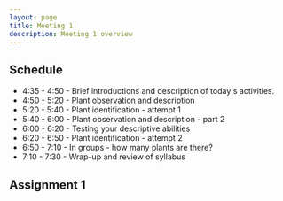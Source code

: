```yaml
---
layout: page
title: Meeting 1
description: Meeting 1 overview
---
```


## Schedule

* 4:35 - 4:50 - Brief introductions and description of today's activities.
* 4:50 - 5:20 - Plant observation and description
* 5:20 - 5:40 - Plant identification - attempt 1
* 5:40 - 6:00 - Plant observation and description - part 2
* 6:00 - 6:20 - Testing your descriptive abilities
* 6:20 - 6:50 - Plant identification - attempt 2
* 6:50 - 7:10 - In groups - how many plants are there?
* 7:10 - 7:30 - Wrap-up and review of syllabus

## Assignment 1